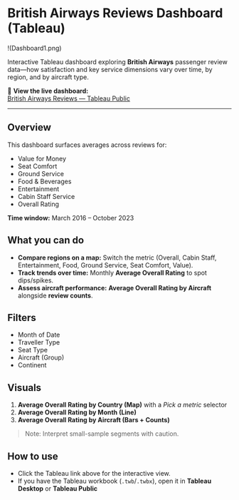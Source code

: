 # British Airways Reviews Dashboard (Tableau)

!(Dashboard1.png)

Interactive Tableau dashboard exploring **British Airways** passenger review data—how satisfaction and key service dimensions vary over time, by region, and by aircraft type.

🔗 **View the live dashboard:**  
[British Airways Reviews — Tableau Public](https://public.tableau.com/views/BritishAirways_17569479586280/Dashboard1?:language=en-US&:sid=&:redirect=auth&:display_count=n&:origin=viz_share_link)

---

## Overview
This dashboard surfaces averages across reviews for:
- Value for Money
- Seat Comfort
- Ground Service
- Food & Beverages
- Entertainment
- Cabin Staff Service
- Overall Rating

**Time window:** March 2016 – October 2023

## What you can do
- **Compare regions on a map:** Switch the metric (Overall, Cabin Staff, Entertainment, Food, Ground Service, Seat Comfort, Value).
- **Track trends over time:** Monthly **Average Overall Rating** to spot dips/spikes.
- **Assess aircraft performance:** **Average Overall Rating by Aircraft** alongside **review counts**.

## Filters
- Month of Date
- Traveller Type
- Seat Type
- Aircraft (Group)
- Continent

## Visuals
1. **Average Overall Rating by Country (Map)** with a *Pick a metric* selector  
2. **Average Overall Rating by Month (Line)**  
3. **Average Overall Rating by Aircraft (Bars + Counts)**

> Note: Interpret small-sample segments with caution.

## How to use
- Click the Tableau link above for the interactive view.  
- If you have the Tableau workbook (`.twb`/`.twbx`), open it in **Tableau Desktop** or **Tableau Public** 


